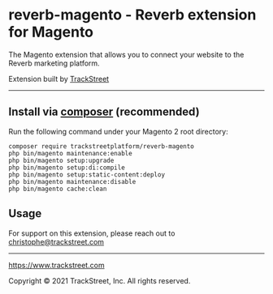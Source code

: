 # reverb-magento - Reverb extension for Magento

The Magento extension that allows you to connect your website to the Reverb marketing platform.

Extension built by [TrackStreet](https://www.trackstreet.com) 

---

## Install via [composer](https://getcomposer.org/download/) (recommended)
Run the following command under your Magento 2 root directory:

```
composer require trackstreetplatform/reverb-magento
php bin/magento maintenance:enable
php bin/magento setup:upgrade
php bin/magento setup:di:compile
php bin/magento setup:static-content:deploy
php bin/magento maintenance:disable
php bin/magento cache:clean
```

## Usage

For support on this extension, please reach out to christophe@trackstreet.com


---

https://www.trackstreet.com

Copyright © 2021 TrackStreet, Inc. All rights reserved.